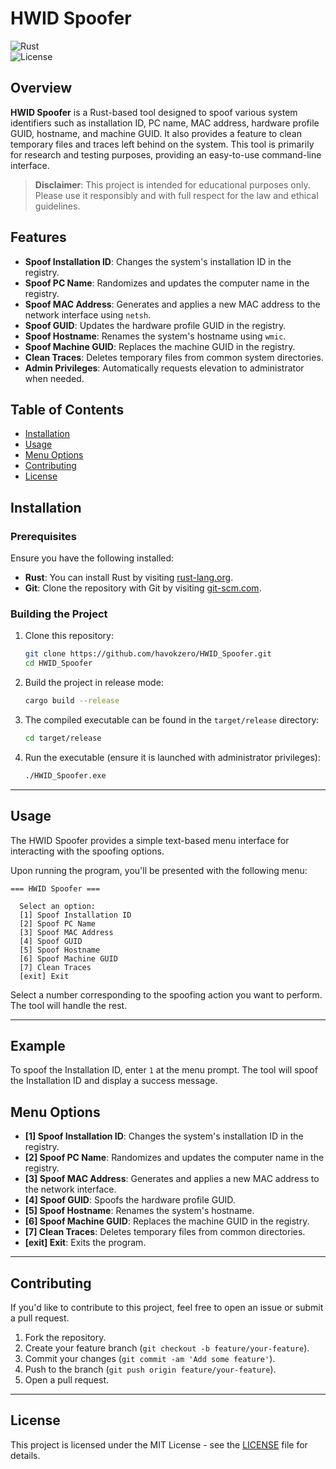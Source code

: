 # HWID Spoofer

![Rust](https://img.shields.io/badge/Rust-1.65.0-orange?style=flat-square&logo=rust)  
![License](https://img.shields.io/badge/license-MIT-green)

## Overview

**HWID Spoofer** is a Rust-based tool designed to spoof various system identifiers such as installation ID, PC name, MAC address, hardware profile GUID, hostname, and machine GUID. It also provides a feature to clean temporary files and traces left behind on the system. This tool is primarily for research and testing purposes, providing an easy-to-use command-line interface.

> **Disclaimer**: This project is intended for educational purposes only. Please use it responsibly and with full respect for the law and ethical guidelines.

## Features

- **Spoof Installation ID**: Changes the system's installation ID in the registry.
- **Spoof PC Name**: Randomizes and updates the computer name in the registry.
- **Spoof MAC Address**: Generates and applies a new MAC address to the network interface using `netsh`.
- **Spoof GUID**: Updates the hardware profile GUID in the registry.
- **Spoof Hostname**: Renames the system's hostname using `wmic`.
- **Spoof Machine GUID**: Replaces the machine GUID in the registry.
- **Clean Traces**: Deletes temporary files from common system directories.
- **Admin Privileges**: Automatically requests elevation to administrator when needed.

## Table of Contents

- [Installation](#installation)
- [Usage](#usage)
- [Menu Options](#menu-options)
- [Contributing](#contributing)
- [License](#license)

## Installation

### Prerequisites

Ensure you have the following installed:

- **Rust**: You can install Rust by visiting [rust-lang.org](https://www.rust-lang.org/tools/install).
- **Git**: Clone the repository with Git by visiting [git-scm.com](https://git-scm.com).

### Building the Project

1. Clone this repository:

    ```bash
    git clone https://github.com/havokzero/HWID_Spoofer.git  
    cd HWID_Spoofer
    ```

2. Build the project in release mode:

    ```bash
    cargo build --release
    ```

3. The compiled executable can be found in the `target/release` directory:

    ```bash
    cd target/release
    ```

4. Run the executable (ensure it is launched with administrator privileges):

    ```bash
    ./HWID_Spoofer.exe
    ```

---

## Usage

The HWID Spoofer provides a simple text-based menu interface for interacting with the spoofing options.

Upon running the program, you'll be presented with the following menu:

```plaintext
=== HWID Spoofer ===

  Select an option:
  [1] Spoof Installation ID
  [2] Spoof PC Name
  [3] Spoof MAC Address
  [4] Spoof GUID
  [5] Spoof Hostname
  [6] Spoof Machine GUID
  [7] Clean Traces
  [exit] Exit
```

Select a number corresponding to the spoofing action you want to perform. The tool will handle the rest.

---

## Example

To spoof the Installation ID, enter `1` at the menu prompt. The tool will spoof the Installation ID and display a success message.

## Menu Options

- **[1] Spoof Installation ID**: Changes the system's installation ID in the registry.
- **[2] Spoof PC Name**: Randomizes and updates the computer name in the registry.
- **[3] Spoof MAC Address**: Generates and applies a new MAC address to the network interface.
- **[4] Spoof GUID**: Spoofs the hardware profile GUID.
- **[5] Spoof Hostname**: Renames the system's hostname.
- **[6] Spoof Machine GUID**: Replaces the machine GUID in the registry.
- **[7] Clean Traces**: Deletes temporary files from common directories.
- **[exit] Exit**: Exits the program.

---

## Contributing

If you'd like to contribute to this project, feel free to open an issue or submit a pull request.

1. Fork the repository.
2. Create your feature branch (`git checkout -b feature/your-feature`).
3. Commit your changes (`git commit -am 'Add some feature'`).
4. Push to the branch (`git push origin feature/your-feature`).
5. Open a pull request.

---

## License

This project is licensed under the MIT License - see the [LICENSE](LICENSE) file for details.
